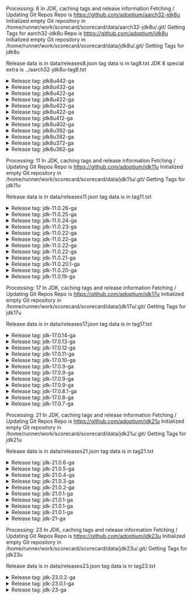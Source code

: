 Processing: 8 
In JDK, caching tags and release information
Fetching / Updating Git Repos
Repo is  https://github.com/adoptium/aarch32-jdk8u
Initialized empty Git repository in /home/runner/work/scorecard/scorecard/data/aarch32-jdk8u/.git/
Getting Tags for aarch32-jdk8u
Repo is  https://github.com/adoptium/jdk8u
Initialized empty Git repository in /home/runner/work/scorecard/scorecard/data/jdk8u/.git/
Getting Tags for jdk8u

Release data is in data/releases8.json
tag data is in tag8.txt
JDK 8 special extra is ../aarch32-jdk8u-tag8.txt


<details><summary>Release tag: jdk8u442-ga</summary>

|                       Tag|               Tagged Date |       Commit Date |              Days |
|                       ---|                       --- |               --- |               --- |
|               jdk8u442-ga| Sat Jan 11 20:43:15 UTC 2025 | Wed Jan 22 01:12:22 UTC 2025 |               -10 |
|        jdk8u442-b06_adopt| Wed Jan 22 01:16:36 UTC 2025 | Wed Jan 22 01:16:36 UTC 2025 |                 0 |


|   Platform|           OS |    Released | Target/Actual(days) |    On-time |                      RTAG|
|        ---|          --- |         --- |               --- |        --- |                       ---|
|    aarch64|        linux |  01-23-2025 |               2/1 |        Yes |        jdk8u442-b06_adopt|
|        x64|      windows |  01-23-2025 |               2/1 |        Yes |        jdk8u442-b06_adopt|
|        x64|        linux |  01-23-2025 |               2/1 |        Yes |        jdk8u442-b06_adopt|
|        x64|          mac |  01-23-2025 |               2/1 |        Yes |        jdk8u442-b06_adopt|
|    ppc64le|        linux |  01-24-2025 |               7/2 |        Yes |        jdk8u442-b06_adopt|

On-Time 5(100%)  Late: 0(0%)


</details>



<details><summary>Release tag: jdk8u432-ga</summary>

|                       Tag|               Tagged Date |       Commit Date |              Days |
|                       ---|                       --- |               --- |               --- |
|               jdk8u432-ga| Sat Oct  5 01:14:08 UTC 2024 | Wed Oct 16 15:13:28 UTC 2024 |               -11 |
|        jdk8u432-b06_adopt| Wed Oct 16 15:16:02 UTC 2024 | Wed Oct 16 15:16:02 UTC 2024 |                 0 |


|   Platform|           OS |    Released | Target/Actual(days) |    On-time |                      RTAG|
|        ---|          --- |         --- |               --- |        --- |                       ---|
|        x64|        linux |  10-18-2024 |               2/1 |        Yes |        jdk8u432-b06_adopt|
|    aarch64|        linux |  10-18-2024 |               2/2 |        Yes |        jdk8u432-b06_adopt|
|        x64|          mac |  10-21-2024 |               2/4 |         No |        jdk8u432-b06_adopt|
|        x64|      windows |  10-21-2024 |               2/5 |         No |        jdk8u432-b06_adopt|
|    ppc64le|        linux |  10-23-2024 |               7/6 |        Yes |        jdk8u432-b06_adopt|
|        x32|      windows |  10-23-2024 |               7/6 |        Yes |        jdk8u432-b06_adopt|
|        x64| alpine-linux |  10-23-2024 |               7/6 |        Yes |        jdk8u432-b06_adopt|
|        arm|        linux |  10-23-2024 |               7/6 |        Yes | jdk8u432-b06-aarch32-20241016_adopt|
|    sparcv9|      solaris |  10-25-2024 |               7/8 |         No |        jdk8u432-b06_adopt|
|        x64|      solaris |  10-30-2024 |              7/13 |         No |        jdk8u432-b06_adopt|

On-Time 6(60%)  Late: 4(40%)


</details>



<details><summary>Release tag: jdk8u422-ga</summary>

|                       Tag|               Tagged Date |       Commit Date |              Days |
|                       ---|                       --- |               --- |               --- |
|               jdk8u422-ga| Sat Jul  6 16:41:38 UTC 2024 | Wed Jul 24 15:35:34 UTC 2024 |               -17 |
|        jdk8u422-b05_adopt| Wed Jul 17 00:14:20 UTC 2024 | Wed Jul 17 00:14:20 UTC 2024 |                 0 |


|   Platform|           OS |    Released | Target/Actual(days) |    On-time |                      RTAG|
|        ---|          --- |         --- |               --- |        --- |                       ---|
|        x64|          mac |  07-25-2024 |               2/8 |         No |        jdk8u422-b05_adopt|

On-Time 0(0%)  Late: 1(100%)


</details>



<details><summary>Release tag: jdk8u422-ga</summary>

|                       Tag|               Tagged Date |       Commit Date |              Days |
|                       ---|                       --- |               --- |               --- |
|               jdk8u422-ga| Sat Jul  6 16:41:38 UTC 2024 | Wed Jul 24 15:35:34 UTC 2024 |               -17 |
|        jdk8u422-b05_adopt| Wed Jul 17 00:14:20 UTC 2024 | Wed Jul 17 00:14:20 UTC 2024 |                 0 |


|   Platform|           OS |    Released | Target/Actual(days) |    On-time |                      RTAG|
|        ---|          --- |         --- |               --- |        --- |                       ---|
|        x64|        linux |  07-18-2024 |               2/1 |        Yes |        jdk8u422-b05_adopt|
|    aarch64|        linux |  07-19-2024 |               2/2 |        Yes |        jdk8u422-b05_adopt|
|        x64|          mac |  07-19-2024 |               2/2 |        Yes |        jdk8u422-b05_adopt|
|        x64|      windows |  07-19-2024 |               2/2 |        Yes |        jdk8u422-b05_adopt|
|    ppc64le|        linux |  07-22-2024 |               7/5 |        Yes |        jdk8u422-b05_adopt|
|        x32|      windows |  07-23-2024 |               7/6 |        Yes |        jdk8u422-b05_adopt|
|        x64| alpine-linux |  07-23-2024 |               7/6 |        Yes |        jdk8u422-b05_adopt|
|      ppc64|          aix |  07-24-2024 |               7/7 |        Yes |        jdk8u422-b05_adopt|
|        arm|        linux |  07-24-2024 |               7/7 |        Yes | jdk8u422-b05-aarch32-20240718_adopt|
|    sparcv9|      solaris |  07-24-2024 |               7/7 |        Yes |        jdk8u422-b05_adopt|
|        x64|      solaris |  07-26-2024 |               7/9 |         No |        jdk8u422-b05_adopt|

On-Time 10(90%)  Late: 1(9%)


</details>



<details><summary>Release tag: jdk8u422-ga</summary>

|                       Tag|               Tagged Date |       Commit Date |              Days |
|                       ---|                       --- |               --- |               --- |
|               jdk8u422-ga| Sat Jul  6 16:41:38 UTC 2024 | Wed Jul 24 15:35:34 UTC 2024 |               -17 |
|        jdk8u422-b05_adopt| Wed Jul 17 00:14:20 UTC 2024 | Wed Jul 17 00:14:20 UTC 2024 |                 0 |


|   Platform|           OS |    Released | Target/Actual(days) |    On-time |                      RTAG|
|        ---|          --- |         --- |               --- |        --- |                       ---|
|        x64|          mac |  07-25-2024 |               2/8 |         No |        jdk8u422-b05_adopt|

On-Time 0(0%)  Late: 1(100%)


</details>



<details><summary>Release tag: jdk8u422-ga</summary>

|                       Tag|               Tagged Date |       Commit Date |              Days |
|                       ---|                       --- |               --- |               --- |
|               jdk8u422-ga| Sat Jul  6 16:41:38 UTC 2024 | Wed Jul 24 15:35:34 UTC 2024 |               -17 |
|        jdk8u422-b05_adopt| Wed Jul 17 00:14:20 UTC 2024 | Wed Jul 17 00:14:20 UTC 2024 |                 0 |


|   Platform|           OS |    Released | Target/Actual(days) |    On-time |                      RTAG|
|        ---|          --- |         --- |               --- |        --- |                       ---|
|        x64|        linux |  07-18-2024 |               2/1 |        Yes |        jdk8u422-b05_adopt|
|    aarch64|        linux |  07-19-2024 |               2/2 |        Yes |        jdk8u422-b05_adopt|
|        x64|          mac |  07-19-2024 |               2/2 |        Yes |        jdk8u422-b05_adopt|
|        x64|      windows |  07-19-2024 |               2/2 |        Yes |        jdk8u422-b05_adopt|
|    ppc64le|        linux |  07-22-2024 |               7/5 |        Yes |        jdk8u422-b05_adopt|
|        x32|      windows |  07-23-2024 |               7/6 |        Yes |        jdk8u422-b05_adopt|
|        x64| alpine-linux |  07-23-2024 |               7/6 |        Yes |        jdk8u422-b05_adopt|
|      ppc64|          aix |  07-24-2024 |               7/7 |        Yes |        jdk8u422-b05_adopt|
|        arm|        linux |  07-24-2024 |               7/7 |        Yes | jdk8u422-b05-aarch32-20240718_adopt|
|    sparcv9|      solaris |  07-24-2024 |               7/7 |        Yes |        jdk8u422-b05_adopt|
|        x64|      solaris |  07-26-2024 |               7/9 |         No |        jdk8u422-b05_adopt|

On-Time 10(90%)  Late: 1(9%)


</details>



<details><summary>Release tag: jdk8u412-ga</summary>

|                       Tag|               Tagged Date |       Commit Date |              Days |
|                       ---|                       --- |               --- |               --- |
|               jdk8u412-ga| Sun Apr  7 02:50:07 UTC 2024 | Wed Apr 17 00:29:09 UTC 2024 |                -9 |
|        jdk8u412-b08_adopt| Wed Apr 17 01:14:23 UTC 2024 | Wed Apr 17 01:14:23 UTC 2024 |                 0 |


|   Platform|           OS |    Released | Target/Actual(days) |    On-time |                      RTAG|
|        ---|          --- |         --- |               --- |        --- |                       ---|
|        x64|        linux |  04-18-2024 |               2/1 |        Yes |        jdk8u412-b08_adopt|
|        x64|      windows |  04-18-2024 |               2/1 |        Yes |        jdk8u412-b08_adopt|
|    aarch64|        linux |  04-18-2024 |               2/1 |        Yes |        jdk8u412-b08_adopt|
|        x64|          mac |  04-19-2024 |               2/2 |        Yes |        jdk8u412-b08_adopt|
|    ppc64le|        linux |  04-20-2024 |               7/3 |        Yes |        jdk8u412-b08_adopt|
|        x64|      solaris |  04-22-2024 |               7/5 |        Yes |        jdk8u412-b08_adopt|
|        x64| alpine-linux |  04-22-2024 |               7/5 |        Yes |        jdk8u412-b08_adopt|
|    sparcv9|      solaris |  04-22-2024 |               7/5 |        Yes |        jdk8u412-b08_adopt|
|      ppc64|          aix |  04-23-2024 |               7/6 |        Yes |        jdk8u412-b08_adopt|
|        arm|        linux |  04-23-2024 |               7/6 |        Yes | jdk8u412-b08-aarch32-20240419_adopt|
|        x32|      windows |  04-24-2024 |               7/6 |        Yes |        jdk8u412-b08_adopt|

On-Time 11(100%)  Late: 0(0%)


</details>



<details><summary>Release tag: jdk8u402-ga</summary>

|                       Tag|               Tagged Date |       Commit Date |              Days |
|                       ---|                       --- |               --- |               --- |
|               jdk8u402-ga| Thu Jan 11 01:53:23 UTC 2024 | Wed Jan 17 01:35:04 UTC 2024 |                -5 |
|        jdk8u402-b06_adopt| Wed Jan 17 01:14:12 UTC 2024 | Wed Jan 17 01:14:12 UTC 2024 |                 0 |


|   Platform|           OS |    Released | Target/Actual(days) |    On-time |                      RTAG|
|        ---|          --- |         --- |               --- |        --- |                       ---|
|        x64|        linux |  01-19-2024 |               2/2 |        Yes |        jdk8u402-b06_adopt|
|    ppc64le|        linux |  01-19-2024 |               7/2 |        Yes |        jdk8u402-b06_adopt|
|        x64|      windows |  01-19-2024 |               2/2 |        Yes |        jdk8u402-b06_adopt|
|        x64|          mac |  01-19-2024 |               2/2 |        Yes |        jdk8u402-b06_adopt|
|    aarch64|        linux |  01-23-2024 |               2/5 |         No |        jdk8u402-b06_adopt|
|        x64|      solaris |  01-23-2024 |               7/5 |        Yes |        jdk8u402-b06_adopt|
|        x32|      windows |  01-23-2024 |               7/6 |        Yes |        jdk8u402-b06_adopt|
|    sparcv9|      solaris |  01-23-2024 |               7/6 |        Yes |        jdk8u402-b06_adopt|
|        x64| alpine-linux |  01-24-2024 |               7/7 |        Yes |        jdk8u402-b06_adopt|
|        arm|        linux |  01-24-2024 |               7/7 |        Yes | jdk8u402-b06-aarch32-20240118_adopt|
|      ppc64|          aix |  01-24-2024 |               7/7 |        Yes |        jdk8u402-b06_adopt|

On-Time 10(90%)  Late: 1(9%)


</details>



<details><summary>Release tag: jdk8u392-ga</summary>

|                       Tag|               Tagged Date |       Commit Date |              Days |
|                       ---|                       --- |               --- |               --- |
|               jdk8u392-ga| Sat Oct  7 21:09:58 UTC 2023 | Tue Oct 17 22:51:19 UTC 2023 |               -10 |
|        jdk8u392-b08_adopt| Tue Oct 17 23:14:11 UTC 2023 | Tue Oct 17 23:14:12 UTC 2023 |                 0 |


|   Platform|           OS |    Released | Target/Actual(days) |    On-time |                      RTAG|
|        ---|          --- |         --- |               --- |        --- |                       ---|
|    aarch64|        linux |  10-19-2023 |               2/1 |        Yes |        jdk8u392-b08_adopt|
|        x64|      windows |  10-20-2023 |               2/2 |        Yes |        jdk8u392-b08_adopt|
|        x32|      windows |  10-20-2023 |               7/2 |        Yes |        jdk8u392-b08_adopt|
|        x64|        linux |  10-23-2023 |               2/5 |         No |        jdk8u392-b08_adopt|
|    ppc64le|        linux |  10-24-2023 |               7/6 |        Yes |        jdk8u392-b08_adopt|
|        x64|          mac |  10-25-2023 |               2/7 |         No |        jdk8u392-b08_adopt|
|        x64| alpine-linux |  10-26-2023 |               7/8 |         No |        jdk8u392-b08_adopt|
|        x64|      solaris |  10-27-2023 |               7/9 |         No |        jdk8u392-b08_adopt|
|    sparcv9|      solaris |  10-27-2023 |               7/9 |         No |        jdk8u392-b08_adopt|
|        arm|        linux |  10-31-2023 |              7/13 |         No | jdk8u392-b08-aarch32-20231020_adopt|
|      ppc64|          aix |  11-01-2023 |              7/14 |         No |        jdk8u392-b08_adopt|

On-Time 4(36%)  Late: 7(63%)


</details>



<details><summary>Release tag: jdk8u382-ga</summary>

|                       Tag|               Tagged Date |       Commit Date |              Days |
|                       ---|                       --- |               --- |               --- |
|               jdk8u382-ga| Fri Jul 14 06:13:25 UTC 2023 | Fri Jul 21 03:03:59 UTC 2023 |                -6 |
|        jdk8u382-b05_adopt| Wed Jul 19 15:30:06 UTC 2023 | Wed Jul 19 15:30:06 UTC 2023 |                 0 |


|   Platform|           OS |    Released | Target/Actual(days) |    On-time |                      RTAG|
|        ---|          --- |         --- |               --- |        --- |                       ---|
|        x64|        linux |  07-21-2023 |               2/2 |        Yes |        jdk8u382-b05_adopt|
|    aarch64|        linux |  07-21-2023 |               2/2 |        Yes |        jdk8u382-b05_adopt|
|        x64|      windows |  07-21-2023 |               2/2 |        Yes |        jdk8u382-b05_adopt|
|        x64|          mac |  07-24-2023 |               2/4 |         No |        jdk8u382-b05_adopt|
|    ppc64le|        linux |  07-24-2023 |               7/4 |        Yes |        jdk8u382-b05_adopt|
|        x32|      windows |  07-25-2023 |               7/5 |        Yes |        jdk8u382-b05_adopt|
|        x64| alpine-linux |  07-25-2023 |               7/5 |        Yes |        jdk8u382-b05_adopt|
|        x64|      solaris |  07-26-2023 |               7/6 |        Yes |        jdk8u382-b05_adopt|
|    sparcv9|      solaris |  07-31-2023 |              7/11 |         No |        jdk8u382-b05_adopt|
|        arm|        linux |  08-01-2023 |              7/12 |         No | jdk8u382-b05-aarch32-20230719_adopt|
|      ppc64|          aix |  08-03-2023 |              7/14 |         No |        jdk8u382-b05_adopt|

On-Time 7(63%)  Late: 4(36%)


</details>



<details><summary>Release tag: jdk8u372-ga</summary>

|                       Tag|               Tagged Date |       Commit Date |              Days |
|                       ---|                       --- |               --- |               --- |
|               jdk8u372-ga| Tue Apr 18 04:55:08 UTC 2023 | Thu Apr 20 08:43:15 UTC 2023 |                -2 |
|        jdk8u372-b07_adopt| Tue Apr 18 23:14:10 UTC 2023 | Tue Apr 18 23:14:11 UTC 2023 |                 0 |


|   Platform|           OS |    Released | Target/Actual(days) |    On-time |                      RTAG|
|        ---|          --- |         --- |               --- |        --- |                       ---|
|        x64|        linux |  04-20-2023 |               2/1 |        Yes |        jdk8u372-b07_adopt|
|        x64|      windows |  04-20-2023 |               2/1 |        Yes |        jdk8u372-b07_adopt|
|    aarch64|        linux |  04-20-2023 |               2/1 |        Yes |        jdk8u372-b07_adopt|
|        x64|          mac |  04-20-2023 |               2/1 |        Yes |        jdk8u372-b07_adopt|
|    ppc64le|        linux |  04-25-2023 |               7/6 |        Yes |        jdk8u372-b07_adopt|
|        x64|      solaris |  04-25-2023 |               7/6 |        Yes |        jdk8u372-b07_adopt|
|        x32|      windows |  04-25-2023 |               7/6 |        Yes |        jdk8u372-b07_adopt|
|        x64| alpine-linux |  04-26-2023 |               7/7 |        Yes |        jdk8u372-b07_adopt|
|      ppc64|          aix |  04-27-2023 |               7/8 |         No |        jdk8u372-b07_adopt|
|        arm|        linux |  04-28-2023 |               7/9 |         No | jdk8u372-b07-aarch32-20230426_adopt|
|    sparcv9|      solaris |  04-29-2023 |              7/10 |         No |        jdk8u372-b07_adopt|

On-Time 8(72%)  Late: 3(27%)


</details>



<details><summary>Release tag: jdk8u362-ga</summary>

|                       Tag|               Tagged Date |       Commit Date |              Days |
|                       ---|                       --- |               --- |               --- |
|               jdk8u362-ga| Mon Jan 16 19:43:43 UTC 2023 | Wed Jan 18 15:48:10 UTC 2023 |                -1 |
|        jdk8u362-b09_adopt| Tue Jan 17 23:14:13 UTC 2023 | Tue Jan 17 23:14:13 UTC 2023 |                 0 |


|   Platform|           OS |    Released | Target/Actual(days) |    On-time |                      RTAG|
|        ---|          --- |         --- |               --- |        --- |                       ---|
|        x64|        linux |  01-20-2023 |               2/2 |        Yes |        jdk8u362-b09_adopt|
|        x64|          mac |  01-20-2023 |               2/2 |        Yes |        jdk8u362-b09_adopt|
|        x64|      windows |  01-23-2023 |               2/5 |         No |        jdk8u362-b09_adopt|
|        x32|      windows |  01-23-2023 |               7/5 |        Yes |        jdk8u362-b09_adopt|
|    aarch64|        linux |  01-24-2023 |               2/6 |         No |        jdk8u362-b09_adopt|
|    ppc64le|        linux |  01-24-2023 |               7/6 |        Yes |        jdk8u362-b09_adopt|
|        x64| alpine-linux |  01-25-2023 |               7/7 |        Yes |        jdk8u362-b09_adopt|
|        arm|        linux |  01-25-2023 |               7/7 |        Yes | jdk8u362-b09-aarch32-20230119_adopt|
|        x64|      solaris |  01-26-2023 |               7/8 |         No |        jdk8u362-b09_adopt|
|      ppc64|          aix |  01-27-2023 |               7/9 |         No |        jdk8u362-b09_adopt|
|    sparcv9|      solaris |  02-01-2023 |              7/14 |         No |        jdk8u362-b09_adopt|

On-Time 6(54%)  Late: 5(45%)


</details>

Processing: 11 
In JDK, caching tags and release information
Fetching / Updating Git Repos
Repo is  https://github.com/adoptium/jdk11u
Initialized empty Git repository in /home/runner/work/scorecard/scorecard/data/jdk11u/.git/
Getting Tags for jdk11u

Release data is in data/releases11.json
tag data is in tag11.txt


<details><summary>Release tag: jdk-11.0.26-ga</summary>

|                       Tag|               Tagged Date |       Commit Date |              Days |
|                       ---|                       --- |               --- |               --- |
|            jdk-11.0.26-ga| Sat Jan 11 18:24:07 UTC 2025 | Wed Jan 22 01:13:21 UTC 2025 |               -10 |
|       jdk-11.0.26+4_adopt| Wed Jan 22 01:10:48 UTC 2025 | Wed Jan 22 01:10:49 UTC 2025 |                 0 |


|   Platform|           OS |    Released | Target/Actual(days) |    On-time |                      RTAG|
|        ---|          --- |         --- |               --- |        --- |                       ---|
|    ppc64le|        linux |  01-23-2025 |               7/1 |        Yes |       jdk-11.0.26+4_adopt|
|        x64|          mac |  01-23-2025 |               2/1 |        Yes |       jdk-11.0.26+4_adopt|
|    aarch64|          mac |  01-23-2025 |               2/1 |        Yes |       jdk-11.0.26+4_adopt|
|    aarch64|        linux |  01-23-2025 |               2/1 |        Yes |       jdk-11.0.26+4_adopt|
|        x64|      windows |  01-23-2025 |               2/1 |        Yes |       jdk-11.0.26+4_adopt|
|        x64|        linux |  01-24-2025 |               2/2 |        Yes |       jdk-11.0.26+4_adopt|
|        arm|        linux |  01-24-2025 |               7/2 |        Yes |       jdk-11.0.26+4_adopt|

On-Time 7(100%)  Late: 0(0%)


</details>



<details><summary>Release tag: jdk-11.0.25-ga</summary>

|                       Tag|               Tagged Date |       Commit Date |              Days |
|                       ---|                       --- |               --- |               --- |
|            jdk-11.0.25-ga| Thu Oct 10 14:24:35 UTC 2024 | Thu Oct 10 14:30:30 UTC 2024 |                 0 |
|       jdk-11.0.25+9_adopt| Tue Oct 15 21:08:56 UTC 2024 | Tue Oct 15 21:08:57 UTC 2024 |                 0 |


|   Platform|           OS |    Released | Target/Actual(days) |    On-time |                      RTAG|
|        ---|          --- |         --- |               --- |        --- |                       ---|
|        x64|      windows |  10-17-2024 |               2/1 |        Yes |       jdk-11.0.25+9_adopt|
|        x64|        linux |  10-17-2024 |               2/1 |        Yes |       jdk-11.0.25+9_adopt|
|    aarch64|        linux |  10-17-2024 |               2/1 |        Yes |       jdk-11.0.25+9_adopt|
|        x64|          mac |  10-18-2024 |               2/2 |        Yes |       jdk-11.0.25+9_adopt|
|    ppc64le|        linux |  10-21-2024 |               7/5 |        Yes |       jdk-11.0.25+9_adopt|
|      ppc64|          aix |  10-22-2024 |               7/6 |        Yes |       jdk-11.0.25+9_adopt|
|      s390x|        linux |  10-22-2024 |               7/6 |        Yes |       jdk-11.0.25+9_adopt|
|        arm|        linux |  10-23-2024 |               7/7 |        Yes |       jdk-11.0.25+9_adopt|
|        x64| alpine-linux |  10-23-2024 |               7/7 |        Yes |       jdk-11.0.25+9_adopt|
|    aarch64|          mac |  10-23-2024 |               2/7 |         No |       jdk-11.0.25+9_adopt|
|        x32|      windows |  10-24-2024 |               7/8 |         No |       jdk-11.0.25+9_adopt|

On-Time 9(81%)  Late: 2(18%)


</details>



<details><summary>Release tag: jdk-11.0.24-ga</summary>

|                       Tag|               Tagged Date |       Commit Date |              Days |
|                       ---|                       --- |               --- |               --- |
|            jdk-11.0.24-ga| Tue Jul  9 08:41:55 UTC 2024 | Tue Jul 16 08:44:32 UTC 2024 |                -7 |
|       jdk-11.0.24+8_adopt| Tue Jul 16 22:07:28 UTC 2024 | Tue Jul 16 22:07:28 UTC 2024 |                 0 |


|   Platform|           OS |    Released | Target/Actual(days) |    On-time |                      RTAG|
|        ---|          --- |         --- |               --- |        --- |                       ---|
|        x64|        linux |  07-17-2024 |               2/0 |        Yes |       jdk-11.0.24+8_adopt|
|    aarch64|        linux |  07-18-2024 |               2/1 |        Yes |       jdk-11.0.24+8_adopt|
|        x64|      windows |  07-18-2024 |               2/1 |        Yes |       jdk-11.0.24+8_adopt|
|        x64|          mac |  07-18-2024 |               2/1 |        Yes |       jdk-11.0.24+8_adopt|
|    aarch64|          mac |  07-18-2024 |               2/1 |        Yes |       jdk-11.0.24+8_adopt|
|        x64| alpine-linux |  07-18-2024 |               7/1 |        Yes |       jdk-11.0.24+8_adopt|
|    ppc64le|        linux |  07-19-2024 |               7/2 |        Yes |       jdk-11.0.24+8_adopt|
|      s390x|        linux |  07-23-2024 |               7/6 |        Yes |       jdk-11.0.24+8_adopt|
|        x32|      windows |  07-23-2024 |               7/6 |        Yes |       jdk-11.0.24+8_adopt|
|        arm|        linux |  07-23-2024 |               7/6 |        Yes |       jdk-11.0.24+8_adopt|
|      ppc64|          aix |  07-23-2024 |               7/6 |        Yes |       jdk-11.0.24+8_adopt|

On-Time 11(100%)  Late: 0(0%)


</details>



<details><summary>Release tag: jdk-11.0.23-ga</summary>

|                       Tag|               Tagged Date |       Commit Date |              Days |
|                       ---|                       --- |               --- |               --- |
|            jdk-11.0.23-ga| Mon Apr  8 05:38:38 UTC 2024 | Mon Apr  8 05:40:58 UTC 2024 |                 0 |
|       jdk-11.0.23+9_adopt| Wed Apr 17 05:07:26 UTC 2024 | Wed Apr 17 05:07:26 UTC 2024 |                 0 |


|   Platform|           OS |    Released | Target/Actual(days) |    On-time |                      RTAG|
|        ---|          --- |         --- |               --- |        --- |                       ---|
|        x64|        linux |  04-18-2024 |               2/1 |        Yes |       jdk-11.0.23+9_adopt|
|    aarch64|        linux |  04-18-2024 |               2/1 |        Yes |       jdk-11.0.23+9_adopt|
|    aarch64|          mac |  04-18-2024 |               2/1 |        Yes |       jdk-11.0.23+9_adopt|
|        x64|      windows |  04-18-2024 |               2/1 |        Yes |       jdk-11.0.23+9_adopt|
|    ppc64le|        linux |  04-19-2024 |               7/2 |        Yes |       jdk-11.0.23+9_adopt|
|        x64|          mac |  04-20-2024 |               2/2 |        Yes |       jdk-11.0.23+9_adopt|
|      s390x|        linux |  04-20-2024 |               7/3 |        Yes |       jdk-11.0.23+9_adopt|
|        x32|      windows |  04-22-2024 |               7/5 |        Yes |       jdk-11.0.23+9_adopt|
|      ppc64|          aix |  04-22-2024 |               7/5 |        Yes |       jdk-11.0.23+9_adopt|
|        arm|        linux |  04-23-2024 |               7/6 |        Yes |       jdk-11.0.23+9_adopt|
|        x64| alpine-linux |  04-23-2024 |               7/6 |        Yes |       jdk-11.0.23+9_adopt|

On-Time 11(100%)  Late: 0(0%)


</details>



<details><summary>Release tag: jdk-11.0.22-ga</summary>

|                       Tag|               Tagged Date |       Commit Date |              Days |
|                       ---|                       --- |               --- |               --- |
|            jdk-11.0.22-ga| Tue Jan  9 21:19:49 UTC 2024 | Tue Jan  9 21:21:18 UTC 2024 |                 0 |
|       jdk-11.0.22+7_adopt| Tue Jan 16 22:07:11 UTC 2024 | Tue Jan 16 22:07:11 UTC 2024 |                 0 |


|   Platform|           OS |    Released | Target/Actual(days) |    On-time |                      RTAG|
|        ---|          --- |         --- |               --- |        --- |                       ---|
|    aarch64|          mac |  01-22-2024 |               2/5 |         No |       jdk-11.0.22+7_adopt|

On-Time 0(0%)  Late: 1(100%)


</details>



<details><summary>Release tag: jdk-11.0.22-ga</summary>

|                       Tag|               Tagged Date |       Commit Date |              Days |
|                       ---|                       --- |               --- |               --- |
|            jdk-11.0.22-ga| Tue Jan  9 21:19:49 UTC 2024 | Tue Jan  9 21:21:18 UTC 2024 |                 0 |
|       jdk-11.0.22+7_adopt| Tue Jan 16 22:07:11 UTC 2024 | Tue Jan 16 22:07:11 UTC 2024 |                 0 |


|   Platform|           OS |    Released | Target/Actual(days) |    On-time |                      RTAG|
|        ---|          --- |         --- |               --- |        --- |                       ---|
|        x64|        linux |  01-18-2024 |               2/1 |        Yes |       jdk-11.0.22+7_adopt|
|    aarch64|          mac |  01-18-2024 |               2/1 |        Yes |       jdk-11.0.22+7_adopt|
|        x64|      windows |  01-18-2024 |               2/1 |        Yes |       jdk-11.0.22+7_adopt|
|    aarch64|        linux |  01-19-2024 |               2/2 |        Yes |       jdk-11.0.22+7_adopt|
|        x64| alpine-linux |  01-19-2024 |               7/2 |        Yes |       jdk-11.0.22+7_adopt|
|        x32|      windows |  01-19-2024 |               7/2 |        Yes |       jdk-11.0.22+7_adopt|
|    ppc64le|        linux |  01-22-2024 |               7/5 |        Yes |       jdk-11.0.22+7_adopt|
|        arm|        linux |  01-23-2024 |               7/6 |        Yes |       jdk-11.0.22+7_adopt|
|        x64|          mac |  01-23-2024 |               2/6 |         No |       jdk-11.0.22+7_adopt|
|      s390x|        linux |  01-23-2024 |               7/6 |        Yes |       jdk-11.0.22+7_adopt|

On-Time 9(90%)  Late: 1(10%)


</details>



<details><summary>Release tag: jdk-11.0.22-ga</summary>

|                       Tag|               Tagged Date |       Commit Date |              Days |
|                       ---|                       --- |               --- |               --- |
|            jdk-11.0.22-ga| Tue Jan  9 21:19:49 UTC 2024 | Tue Jan  9 21:21:18 UTC 2024 |                 0 |
|       jdk-11.0.22+7_adopt| Tue Jan 16 22:07:11 UTC 2024 | Tue Jan 16 22:07:11 UTC 2024 |                 0 |


|   Platform|           OS |    Released | Target/Actual(days) |    On-time |                      RTAG|
|        ---|          --- |         --- |               --- |        --- |                       ---|
|    aarch64|          mac |  01-22-2024 |               2/5 |         No |       jdk-11.0.22+7_adopt|

On-Time 0(0%)  Late: 1(100%)


</details>



<details><summary>Release tag: jdk-11.0.22-ga</summary>

|                       Tag|               Tagged Date |       Commit Date |              Days |
|                       ---|                       --- |               --- |               --- |
|            jdk-11.0.22-ga| Tue Jan  9 21:19:49 UTC 2024 | Tue Jan  9 21:21:18 UTC 2024 |                 0 |
|       jdk-11.0.22+7_adopt| Tue Jan 16 22:07:11 UTC 2024 | Tue Jan 16 22:07:11 UTC 2024 |                 0 |


|   Platform|           OS |    Released | Target/Actual(days) |    On-time |                      RTAG|
|        ---|          --- |         --- |               --- |        --- |                       ---|
|        x64|        linux |  01-18-2024 |               2/1 |        Yes |       jdk-11.0.22+7_adopt|
|    aarch64|          mac |  01-18-2024 |               2/1 |        Yes |       jdk-11.0.22+7_adopt|
|        x64|      windows |  01-18-2024 |               2/1 |        Yes |       jdk-11.0.22+7_adopt|
|    aarch64|        linux |  01-19-2024 |               2/2 |        Yes |       jdk-11.0.22+7_adopt|
|        x64| alpine-linux |  01-19-2024 |               7/2 |        Yes |       jdk-11.0.22+7_adopt|
|        x32|      windows |  01-19-2024 |               7/2 |        Yes |       jdk-11.0.22+7_adopt|
|    ppc64le|        linux |  01-22-2024 |               7/5 |        Yes |       jdk-11.0.22+7_adopt|
|        arm|        linux |  01-23-2024 |               7/6 |        Yes |       jdk-11.0.22+7_adopt|
|        x64|          mac |  01-23-2024 |               2/6 |         No |       jdk-11.0.22+7_adopt|
|      s390x|        linux |  01-23-2024 |               7/6 |        Yes |       jdk-11.0.22+7_adopt|

On-Time 9(90%)  Late: 1(10%)


</details>



<details><summary>Release tag: jdk-11.0.21-ga</summary>

|                       Tag|               Tagged Date |       Commit Date |              Days |
|                       ---|                       --- |               --- |               --- |
|            jdk-11.0.21-ga| Fri Oct  6 05:33:33 UTC 2023 | Fri Oct  6 05:45:12 UTC 2023 |                 0 |
|       jdk-11.0.21+9_adopt| Tue Oct 17 21:07:15 UTC 2023 | Tue Oct 17 21:07:15 UTC 2023 |                 0 |


|   Platform|           OS |    Released | Target/Actual(days) |    On-time |                      RTAG|
|        ---|          --- |         --- |               --- |        --- |                       ---|
|        x64|          mac |  10-18-2023 |               2/0 |        Yes |       jdk-11.0.21+9_adopt|
|    aarch64|        linux |  10-18-2023 |               2/0 |        Yes |       jdk-11.0.21+9_adopt|
|        x64|      windows |  10-18-2023 |               2/0 |        Yes |       jdk-11.0.21+9_adopt|
|        x64|        linux |  10-18-2023 |               2/0 |        Yes |       jdk-11.0.21+9_adopt|
|        x64| alpine-linux |  10-19-2023 |               7/1 |        Yes |       jdk-11.0.21+9_adopt|
|    ppc64le|        linux |  10-23-2023 |               7/5 |        Yes |       jdk-11.0.21+9_adopt|
|    aarch64|          mac |  10-24-2023 |               2/6 |         No |       jdk-11.0.21+9_adopt|
|      s390x|        linux |  10-24-2023 |               7/6 |        Yes |       jdk-11.0.21+9_adopt|
|        arm|        linux |  10-26-2023 |               7/8 |         No |       jdk-11.0.21+9_adopt|
|        x32|      windows |  10-27-2023 |               7/9 |         No |       jdk-11.0.21+9_adopt|

On-Time 7(70%)  Late: 3(30%)


</details>



<details><summary>Release tag: jdk-11.0.20.1-ga</summary>

|                       Tag|               Tagged Date |       Commit Date |              Days |
|                       ---|                       --- |               --- |               --- |
|          jdk-11.0.20.1-ga| Wed Aug 23 05:22:04 UTC 2023 | Wed Aug 23 05:43:53 UTC 2023 |                 0 |
|     jdk-11.0.20.1+1_adopt| Wed Aug 23 15:25:42 UTC 2023 | Wed Aug 23 15:28:16 UTC 2023 |                 0 |


|   Platform|           OS |    Released | Target/Actual(days) |    On-time |                      RTAG|
|        ---|          --- |         --- |               --- |        --- |                       ---|
|        x64|      windows |  08-29-2023 |               2/5 |         No |     jdk-11.0.20.1+1_adopt|
|        x32|      windows |  08-29-2023 |               7/5 |        Yes |     jdk-11.0.20.1+1_adopt|
|        arm|        linux |  08-29-2023 |               7/5 |        Yes |     jdk-11.0.20.1+1_adopt|
|    aarch64|        linux |  08-29-2023 |               2/5 |         No |     jdk-11.0.20.1+1_adopt|
|        x64|        linux |  08-29-2023 |               2/5 |         No |     jdk-11.0.20.1+1_adopt|
|        x64| alpine-linux |  08-29-2023 |               7/5 |        Yes |     jdk-11.0.20.1+1_adopt|
|    ppc64le|        linux |  08-29-2023 |               7/5 |        Yes |     jdk-11.0.20.1+1_adopt|
|        x64|          mac |  08-30-2023 |               2/6 |         No |     jdk-11.0.20.1+1_adopt|
|    aarch64|          mac |  08-30-2023 |               2/6 |         No |     jdk-11.0.20.1+1_adopt|
|      s390x|        linux |  08-30-2023 |               7/7 |        Yes |     jdk-11.0.20.1+1_adopt|

On-Time 5(50%)  Late: 5(50%)


</details>



<details><summary>Release tag: jdk-11.0.20-ga</summary>

|                       Tag|               Tagged Date |       Commit Date |              Days |
|                       ---|                       --- |               --- |               --- |
|            jdk-11.0.20-ga| Wed Jul  5 07:22:24 UTC 2023 | Wed Jul  5 07:23:34 UTC 2023 |                 0 |
|       jdk-11.0.20+8_adopt| Tue Jul 18 21:07:16 UTC 2023 | Tue Jul 18 21:07:17 UTC 2023 |                 0 |


|   Platform|           OS |    Released | Target/Actual(days) |    On-time |                      RTAG|
|        ---|          --- |         --- |               --- |        --- |                       ---|
|    aarch64|        linux |  07-20-2023 |               2/1 |        Yes |       jdk-11.0.20+8_adopt|
|        x64|        linux |  07-20-2023 |               2/1 |        Yes |       jdk-11.0.20+8_adopt|
|    ppc64le|        linux |  07-20-2023 |               7/1 |        Yes |       jdk-11.0.20+8_adopt|
|        x64|          mac |  07-20-2023 |               2/1 |        Yes |       jdk-11.0.20+8_adopt|
|        x64|      windows |  07-21-2023 |               2/2 |        Yes |       jdk-11.0.20+8_adopt|
|    aarch64|          mac |  07-21-2023 |               2/2 |        Yes |       jdk-11.0.20+8_adopt|
|        x64| alpine-linux |  07-21-2023 |               7/2 |        Yes |       jdk-11.0.20+8_adopt|
|        arm|        linux |  07-24-2023 |               7/5 |        Yes |       jdk-11.0.20+8_adopt|
|        x32|      windows |  07-24-2023 |               7/5 |        Yes |       jdk-11.0.20+8_adopt|
|      s390x|        linux |  07-25-2023 |               7/6 |        Yes |       jdk-11.0.20+8_adopt|

On-Time 10(100%)  Late: 0(0%)


</details>



<details><summary>Release tag: jdk-11.0.19-ga</summary>

|                       Tag|               Tagged Date |       Commit Date |              Days |
|                       ---|                       --- |               --- |               --- |
|            jdk-11.0.19-ga| Wed Apr 12 20:16:12 UTC 2023 | Wed Apr 12 20:20:19 UTC 2023 |                 0 |
|       jdk-11.0.19+7_adopt| Tue Apr 18 22:07:10 UTC 2023 | Tue Apr 18 22:07:11 UTC 2023 |                 0 |


|   Platform|           OS |    Released | Target/Actual(days) |    On-time |                      RTAG|
|        ---|          --- |         --- |               --- |        --- |                       ---|
|        x64|        linux |  04-19-2023 |               2/0 |        Yes |       jdk-11.0.19+7_adopt|
|    aarch64|        linux |  04-19-2023 |               2/0 |        Yes |       jdk-11.0.19+7_adopt|
|        x64|      windows |  04-20-2023 |               2/1 |        Yes |       jdk-11.0.19+7_adopt|
|    aarch64|          mac |  04-20-2023 |               2/1 |        Yes |       jdk-11.0.19+7_adopt|
|        x64|          mac |  04-20-2023 |               2/1 |        Yes |       jdk-11.0.19+7_adopt|
|        arm|        linux |  04-21-2023 |               7/2 |        Yes |       jdk-11.0.19+7_adopt|
|    ppc64le|        linux |  04-21-2023 |               7/2 |        Yes |       jdk-11.0.19+7_adopt|
|        x64| alpine-linux |  04-25-2023 |               7/6 |        Yes |       jdk-11.0.19+7_adopt|
|      ppc64|          aix |  04-25-2023 |               7/6 |        Yes |       jdk-11.0.19+7_adopt|
|      s390x|        linux |  04-25-2023 |               7/6 |        Yes |       jdk-11.0.19+7_adopt|
|        x32|      windows |  04-25-2023 |               7/6 |        Yes |       jdk-11.0.19+7_adopt|

On-Time 11(100%)  Late: 0(0%)


</details>

Processing: 17 
In JDK, caching tags and release information
Fetching / Updating Git Repos
Repo is  https://github.com/adoptium/jdk17u
Initialized empty Git repository in /home/runner/work/scorecard/scorecard/data/jdk17u/.git/
Getting Tags for jdk17u

Release data is in data/releases17.json
tag data is in tag17.txt


<details><summary>Release tag: jdk-17.0.14-ga</summary>

|                       Tag|               Tagged Date |       Commit Date |              Days |
|                       ---|                       --- |               --- |               --- |
|            jdk-17.0.14-ga| Sat Jan  4 20:25:18 UTC 2025 | Sat Jan  4 20:44:56 UTC 2025 |                 0 |
|       jdk-17.0.14+7_adopt| Tue Jan 21 22:43:31 UTC 2025 | Tue Jan 21 22:43:31 UTC 2025 |                 0 |


|   Platform|           OS |    Released | Target/Actual(days) |    On-time |                      RTAG|
|        ---|          --- |         --- |               --- |        --- |                       ---|
|        x64|      windows |  01-23-2025 |               2/1 |        Yes |       jdk-17.0.14+7_adopt|
|    aarch64|          mac |  01-23-2025 |               2/1 |        Yes |       jdk-17.0.14+7_adopt|
|    ppc64le|        linux |  01-23-2025 |               7/1 |        Yes |       jdk-17.0.14+7_adopt|
|        x64|          mac |  01-23-2025 |               2/1 |        Yes |       jdk-17.0.14+7_adopt|
|    aarch64|        linux |  01-24-2025 |               2/2 |        Yes |       jdk-17.0.14+7_adopt|
|        arm|        linux |  01-24-2025 |               7/2 |        Yes |       jdk-17.0.14+7_adopt|
|        x64|        linux |  01-24-2025 |               2/2 |        Yes |       jdk-17.0.14+7_adopt|

On-Time 7(100%)  Late: 0(0%)


</details>



<details><summary>Release tag: jdk-17.0.13-ga</summary>

|                       Tag|               Tagged Date |       Commit Date |              Days |
|                       ---|                       --- |               --- |               --- |
|            jdk-17.0.13-ga| Thu Oct 10 14:01:59 UTC 2024 | Thu Oct 10 14:21:15 UTC 2024 |                 0 |
|      jdk-17.0.13+11_adopt| Tue Oct 15 21:43:33 UTC 2024 | Tue Oct 15 21:43:33 UTC 2024 |                 0 |


|   Platform|           OS |    Released | Target/Actual(days) |    On-time |                      RTAG|
|        ---|          --- |         --- |               --- |        --- |                       ---|
|    aarch64|        linux |  10-17-2024 |               2/1 |        Yes |      jdk-17.0.13+11_adopt|
|    riscv64|        linux |  10-17-2024 |               7/1 |        Yes |      jdk-17.0.13+11_adopt|
|        x64| alpine-linux |  10-17-2024 |               7/1 |        Yes |      jdk-17.0.13+11_adopt|
|        x64|        linux |  10-17-2024 |               2/1 |        Yes |      jdk-17.0.13+11_adopt|
|        x64|          mac |  10-18-2024 |               2/2 |        Yes |      jdk-17.0.13+11_adopt|
|    aarch64|          mac |  10-21-2024 |               2/5 |         No |      jdk-17.0.13+11_adopt|
|    ppc64le|        linux |  10-21-2024 |               7/5 |        Yes |      jdk-17.0.13+11_adopt|
|        arm|        linux |  10-21-2024 |               7/5 |        Yes |      jdk-17.0.13+11_adopt|
|      ppc64|          aix |  10-21-2024 |               7/5 |        Yes |      jdk-17.0.13+11_adopt|
|        x64|      windows |  10-22-2024 |               2/6 |         No |      jdk-17.0.13+11_adopt|
|        x32|      windows |  10-23-2024 |               7/7 |        Yes |      jdk-17.0.13+11_adopt|
|      s390x|        linux |  10-23-2024 |               7/7 |        Yes |      jdk-17.0.13+11_adopt|

On-Time 10(83%)  Late: 2(16%)


</details>



<details><summary>Release tag: jdk-17.0.12-ga</summary>

|                       Tag|               Tagged Date |       Commit Date |              Days |
|                       ---|                       --- |               --- |               --- |
|            jdk-17.0.12-ga| Tue Jul  9 08:19:46 UTC 2024 | Mon Jul 15 20:58:35 UTC 2024 |                -6 |
|       jdk-17.0.12+7_adopt| Tue Jul 16 21:42:21 UTC 2024 | Tue Jul 16 21:42:21 UTC 2024 |                 0 |


|   Platform|           OS |    Released | Target/Actual(days) |    On-time |                      RTAG|
|        ---|          --- |         --- |               --- |        --- |                       ---|
|        x64|        linux |  07-17-2024 |               2/0 |        Yes |       jdk-17.0.12+7_adopt|
|        x64|          mac |  07-17-2024 |               2/0 |        Yes |       jdk-17.0.12+7_adopt|
|    aarch64|          mac |  07-17-2024 |               2/0 |        Yes |       jdk-17.0.12+7_adopt|
|    aarch64|        linux |  07-18-2024 |               2/1 |        Yes |       jdk-17.0.12+7_adopt|
|        x64|      windows |  07-18-2024 |               2/1 |        Yes |       jdk-17.0.12+7_adopt|
|    ppc64le|        linux |  07-19-2024 |               7/2 |        Yes |       jdk-17.0.12+7_adopt|
|        x64| alpine-linux |  07-19-2024 |               7/2 |        Yes |       jdk-17.0.12+7_adopt|
|    riscv64|        linux |  07-19-2024 |               7/2 |        Yes |       jdk-17.0.12+7_adopt|
|      s390x|        linux |  07-22-2024 |               7/5 |        Yes |       jdk-17.0.12+7_adopt|
|        arm|        linux |  07-22-2024 |               7/5 |        Yes |       jdk-17.0.12+7_adopt|
|        x32|      windows |  07-22-2024 |               7/5 |        Yes |       jdk-17.0.12+7_adopt|
|      ppc64|          aix |  07-23-2024 |               7/6 |        Yes |       jdk-17.0.12+7_adopt|

On-Time 12(100%)  Late: 0(0%)


</details>



<details><summary>Release tag: jdk-17.0.11-ga</summary>

|                       Tag|               Tagged Date |       Commit Date |              Days |
|                       ---|                       --- |               --- |               --- |
|            jdk-17.0.11-ga| Mon Apr  8 06:17:50 UTC 2024 | Mon Apr  8 06:19:18 UTC 2024 |                 0 |
|       jdk-17.0.11+9_adopt| Wed Apr 17 05:43:04 UTC 2024 | Wed Apr 17 05:43:04 UTC 2024 |                 0 |


|   Platform|           OS |    Released | Target/Actual(days) |    On-time |                      RTAG|
|        ---|          --- |         --- |               --- |        --- |                       ---|
|    aarch64|        linux |  04-18-2024 |               2/1 |        Yes |       jdk-17.0.11+9_adopt|
|    aarch64|          mac |  04-18-2024 |               2/1 |        Yes |       jdk-17.0.11+9_adopt|
|        x64|          mac |  04-18-2024 |               2/1 |        Yes |       jdk-17.0.11+9_adopt|
|        x64|        linux |  04-18-2024 |               2/1 |        Yes |       jdk-17.0.11+9_adopt|
|        x64|      windows |  04-18-2024 |               2/1 |        Yes |       jdk-17.0.11+9_adopt|
|    ppc64le|        linux |  04-19-2024 |               7/2 |        Yes |       jdk-17.0.11+9_adopt|
|        x64| alpine-linux |  04-19-2024 |               7/2 |        Yes |       jdk-17.0.11+9_adopt|
|      s390x|        linux |  04-20-2024 |               7/3 |        Yes |       jdk-17.0.11+9_adopt|
|        x32|      windows |  04-21-2024 |               7/4 |        Yes |       jdk-17.0.11+9_adopt|
|        arm|        linux |  04-22-2024 |               7/5 |        Yes |       jdk-17.0.11+9_adopt|
|      ppc64|          aix |  04-22-2024 |               7/5 |        Yes |       jdk-17.0.11+9_adopt|
|    riscv64|        linux |  05-14-2024 |              7/27 |         No |       jdk-17.0.11+9_adopt|

On-Time 11(91%)  Late: 1(8%)


</details>



<details><summary>Release tag: jdk-17.0.10-ga</summary>

|                       Tag|               Tagged Date |       Commit Date |              Days |
|                       ---|                       --- |               --- |               --- |
|            jdk-17.0.10-ga| Tue Jan  9 21:18:15 UTC 2024 | Tue Jan  9 21:22:10 UTC 2024 |                 0 |
|       jdk-17.0.10+7_adopt| Tue Jan 16 22:42:11 UTC 2024 | Tue Jan 16 22:42:11 UTC 2024 |                 0 |


|   Platform|           OS |    Released | Target/Actual(days) |    On-time |                      RTAG|
|        ---|          --- |         --- |               --- |        --- |                       ---|
|        x64|          mac |  01-17-2024 |               2/0 |        Yes |       jdk-17.0.10+7_adopt|
|    aarch64|          mac |  01-18-2024 |               2/1 |        Yes |       jdk-17.0.10+7_adopt|
|        x64|      windows |  01-18-2024 |               2/1 |        Yes |       jdk-17.0.10+7_adopt|
|        x64|        linux |  01-18-2024 |               2/1 |        Yes |       jdk-17.0.10+7_adopt|
|    aarch64|        linux |  01-18-2024 |               2/1 |        Yes |       jdk-17.0.10+7_adopt|
|        x64| alpine-linux |  01-19-2024 |               7/2 |        Yes |       jdk-17.0.10+7_adopt|
|    ppc64le|        linux |  01-19-2024 |               7/2 |        Yes |       jdk-17.0.10+7_adopt|
|        x32|      windows |  01-22-2024 |               7/5 |        Yes |       jdk-17.0.10+7_adopt|
|      s390x|        linux |  01-23-2024 |               7/6 |        Yes |       jdk-17.0.10+7_adopt|
|        arm|        linux |  01-23-2024 |               7/6 |        Yes |       jdk-17.0.10+7_adopt|

On-Time 10(100%)  Late: 0(0%)


</details>



<details><summary>Release tag: jdk-17.0.9-ga</summary>

|                       Tag|               Tagged Date |       Commit Date |              Days |
|                       ---|                       --- |               --- |               --- |
|             jdk-17.0.9-ga| Wed Oct 11 18:18:14 UTC 2023 | Wed Oct 11 18:19:06 UTC 2023 |                 0 |
|        jdk-17.0.9+9_adopt| Tue Oct 17 20:42:17 UTC 2023 | Tue Oct 17 20:42:18 UTC 2023 |                 0 |


|   Platform|           OS |    Released | Target/Actual(days) |    On-time |                      RTAG|
|        ---|          --- |         --- |               --- |        --- |                       ---|
|        x64|      windows |  10-27-2023 |               2/9 |         No |        jdk-17.0.9+9_adopt|
|        x32|      windows |  10-27-2023 |               7/9 |         No |        jdk-17.0.9+9_adopt|

On-Time 0(0%)  Late: 2(100%)


</details>



<details><summary>Release tag: jdk-17.0.9-ga</summary>

|                       Tag|               Tagged Date |       Commit Date |              Days |
|                       ---|                       --- |               --- |               --- |
|             jdk-17.0.9-ga| Wed Oct 11 18:18:14 UTC 2023 | Wed Oct 11 18:19:06 UTC 2023 |                 0 |
|        jdk-17.0.9+9_adopt| Tue Oct 17 20:42:17 UTC 2023 | Tue Oct 17 20:42:18 UTC 2023 |                 0 |


|   Platform|           OS |    Released | Target/Actual(days) |    On-time |                      RTAG|
|        ---|          --- |         --- |               --- |        --- |                       ---|
|        x64| alpine-linux |  10-19-2023 |               7/1 |        Yes |        jdk-17.0.9+9_adopt|
|        x64|        linux |  10-19-2023 |               2/1 |        Yes |        jdk-17.0.9+9_adopt|
|    aarch64|        linux |  10-19-2023 |               2/1 |        Yes |        jdk-17.0.9+9_adopt|
|    aarch64|          mac |  10-20-2023 |               2/2 |        Yes |        jdk-17.0.9+9_adopt|
|        x64|          mac |  10-23-2023 |               2/5 |         No |        jdk-17.0.9+9_adopt|
|    ppc64le|        linux |  10-23-2023 |               7/5 |        Yes |        jdk-17.0.9+9_adopt|
|        x32|      windows |  10-24-2023 |               7/6 |        Yes |        jdk-17.0.9+9_adopt|
|      s390x|        linux |  10-25-2023 |               7/7 |        Yes |        jdk-17.0.9+9_adopt|
|        arm|        linux |  10-26-2023 |               7/8 |         No |        jdk-17.0.9+9_adopt|

On-Time 7(77%)  Late: 2(22%)


</details>



<details><summary>Release tag: jdk-17.0.9-ga</summary>

|                       Tag|               Tagged Date |       Commit Date |              Days |
|                       ---|                       --- |               --- |               --- |
|             jdk-17.0.9-ga| Wed Oct 11 18:18:14 UTC 2023 | Wed Oct 11 18:19:06 UTC 2023 |                 0 |
|        jdk-17.0.9+9_adopt| Tue Oct 17 20:42:17 UTC 2023 | Tue Oct 17 20:42:18 UTC 2023 |                 0 |


|   Platform|           OS |    Released | Target/Actual(days) |    On-time |                      RTAG|
|        ---|          --- |         --- |               --- |        --- |                       ---|
|        x64|      windows |  10-27-2023 |               2/9 |         No |        jdk-17.0.9+9_adopt|
|        x32|      windows |  10-27-2023 |               7/9 |         No |        jdk-17.0.9+9_adopt|

On-Time 0(0%)  Late: 2(100%)


</details>



<details><summary>Release tag: jdk-17.0.9-ga</summary>

|                       Tag|               Tagged Date |       Commit Date |              Days |
|                       ---|                       --- |               --- |               --- |
|             jdk-17.0.9-ga| Wed Oct 11 18:18:14 UTC 2023 | Wed Oct 11 18:19:06 UTC 2023 |                 0 |
|        jdk-17.0.9+9_adopt| Tue Oct 17 20:42:17 UTC 2023 | Tue Oct 17 20:42:18 UTC 2023 |                 0 |


|   Platform|           OS |    Released | Target/Actual(days) |    On-time |                      RTAG|
|        ---|          --- |         --- |               --- |        --- |                       ---|
|        x64| alpine-linux |  10-19-2023 |               7/1 |        Yes |        jdk-17.0.9+9_adopt|
|        x64|        linux |  10-19-2023 |               2/1 |        Yes |        jdk-17.0.9+9_adopt|
|    aarch64|        linux |  10-19-2023 |               2/1 |        Yes |        jdk-17.0.9+9_adopt|
|    aarch64|          mac |  10-20-2023 |               2/2 |        Yes |        jdk-17.0.9+9_adopt|
|        x64|          mac |  10-23-2023 |               2/5 |         No |        jdk-17.0.9+9_adopt|
|    ppc64le|        linux |  10-23-2023 |               7/5 |        Yes |        jdk-17.0.9+9_adopt|
|        x32|      windows |  10-24-2023 |               7/6 |        Yes |        jdk-17.0.9+9_adopt|
|      s390x|        linux |  10-25-2023 |               7/7 |        Yes |        jdk-17.0.9+9_adopt|
|        arm|        linux |  10-26-2023 |               7/8 |         No |        jdk-17.0.9+9_adopt|

On-Time 7(77%)  Late: 2(22%)


</details>



<details><summary>Release tag: jdk-17.0.8.1-ga</summary>

|                       Tag|               Tagged Date |       Commit Date |              Days |
|                       ---|                       --- |               --- |               --- |
|           jdk-17.0.8.1-ga| Wed Aug 23 05:24:09 UTC 2023 | Wed Aug 23 05:29:39 UTC 2023 |                 0 |
|      jdk-17.0.8.1+1_adopt| Wed Aug 23 14:42:37 UTC 2023 | Wed Aug 23 14:43:53 UTC 2023 |                 0 |


|   Platform|           OS |    Released | Target/Actual(days) |    On-time |                      RTAG|
|        ---|          --- |         --- |               --- |        --- |                       ---|
|      ppc64|          aix |  08-29-2023 |               7/5 |        Yes |      jdk-17.0.8.1+1_adopt|
|        arm|        linux |  08-29-2023 |               7/5 |        Yes |      jdk-17.0.8.1+1_adopt|
|    aarch64|          mac |  08-29-2023 |               2/5 |         No |      jdk-17.0.8.1+1_adopt|
|        x64| alpine-linux |  08-29-2023 |               7/5 |        Yes |      jdk-17.0.8.1+1_adopt|
|        x64|        linux |  08-29-2023 |               2/5 |         No |      jdk-17.0.8.1+1_adopt|
|        x32|      windows |  08-29-2023 |               7/5 |        Yes |      jdk-17.0.8.1+1_adopt|
|    ppc64le|        linux |  08-29-2023 |               7/5 |        Yes |      jdk-17.0.8.1+1_adopt|
|        x64|      windows |  08-29-2023 |               2/5 |         No |      jdk-17.0.8.1+1_adopt|
|      s390x|        linux |  08-29-2023 |               7/5 |        Yes |      jdk-17.0.8.1+1_adopt|
|        x64|          mac |  08-29-2023 |               2/5 |         No |      jdk-17.0.8.1+1_adopt|
|    aarch64|        linux |  08-29-2023 |               2/5 |         No |      jdk-17.0.8.1+1_adopt|

On-Time 6(54%)  Late: 5(45%)


</details>



<details><summary>Release tag: jdk-17.0.8-ga</summary>

|                       Tag|               Tagged Date |       Commit Date |              Days |
|                       ---|                       --- |               --- |               --- |
|             jdk-17.0.8-ga| Wed Jul  5 07:11:54 UTC 2023 | Wed Jul  5 07:14:17 UTC 2023 |                 0 |
|        jdk-17.0.8+7_adopt| Tue Jul 18 20:42:21 UTC 2023 | Tue Jul 18 20:42:21 UTC 2023 |                 0 |


|   Platform|           OS |    Released | Target/Actual(days) |    On-time |                      RTAG|
|        ---|          --- |         --- |               --- |        --- |                       ---|
|        x64|      windows |  07-20-2023 |               2/1 |        Yes |        jdk-17.0.8+7_adopt|
|        x64|          mac |  07-20-2023 |               2/1 |        Yes |        jdk-17.0.8+7_adopt|
|        x64|        linux |  07-20-2023 |               2/1 |        Yes |        jdk-17.0.8+7_adopt|
|    aarch64|          mac |  07-20-2023 |               2/1 |        Yes |        jdk-17.0.8+7_adopt|
|    ppc64le|        linux |  07-20-2023 |               7/1 |        Yes |        jdk-17.0.8+7_adopt|
|    aarch64|        linux |  07-20-2023 |               2/1 |        Yes |        jdk-17.0.8+7_adopt|
|        arm|        linux |  07-21-2023 |               7/2 |        Yes |        jdk-17.0.8+7_adopt|
|        x64| alpine-linux |  07-21-2023 |               7/2 |        Yes |        jdk-17.0.8+7_adopt|
|        x32|      windows |  07-25-2023 |               7/6 |        Yes |        jdk-17.0.8+7_adopt|
|      s390x|        linux |  07-25-2023 |               7/6 |        Yes |        jdk-17.0.8+7_adopt|

On-Time 10(100%)  Late: 0(0%)


</details>



<details><summary>Release tag: jdk-17.0.7-ga</summary>

|                       Tag|               Tagged Date |       Commit Date |              Days |
|                       ---|                       --- |               --- |               --- |
|             jdk-17.0.7-ga| Wed Apr 12 20:11:58 UTC 2023 | Wed Apr 12 20:21:26 UTC 2023 |                 0 |
|        jdk-17.0.7+7_adopt| Tue Apr 18 21:42:14 UTC 2023 | Tue Apr 18 21:42:15 UTC 2023 |                 0 |


|   Platform|           OS |    Released | Target/Actual(days) |    On-time |                      RTAG|
|        ---|          --- |         --- |               --- |        --- |                       ---|
|        x64|        linux |  04-19-2023 |               2/0 |        Yes |        jdk-17.0.7+7_adopt|
|    aarch64|          mac |  04-19-2023 |               2/0 |        Yes |        jdk-17.0.7+7_adopt|
|    aarch64|        linux |  04-19-2023 |               2/0 |        Yes |        jdk-17.0.7+7_adopt|
|        x64|      windows |  04-20-2023 |               2/1 |        Yes |        jdk-17.0.7+7_adopt|
|        x64|          mac |  04-20-2023 |               2/1 |        Yes |        jdk-17.0.7+7_adopt|
|    ppc64le|        linux |  04-22-2023 |               7/3 |        Yes |        jdk-17.0.7+7_adopt|
|        arm|        linux |  04-24-2023 |               7/5 |        Yes |        jdk-17.0.7+7_adopt|
|      ppc64|          aix |  04-24-2023 |               7/5 |        Yes |        jdk-17.0.7+7_adopt|
|        x64| alpine-linux |  04-25-2023 |               7/6 |        Yes |        jdk-17.0.7+7_adopt|
|      s390x|        linux |  04-25-2023 |               7/6 |        Yes |        jdk-17.0.7+7_adopt|
|        x32|      windows |  04-26-2023 |               7/7 |        Yes |        jdk-17.0.7+7_adopt|

On-Time 11(100%)  Late: 0(0%)


</details>

Processing: 21 
In JDK, caching tags and release information
Fetching / Updating Git Repos
Repo is  https://github.com/adoptium/jdk21u
Initialized empty Git repository in /home/runner/work/scorecard/scorecard/data/jdk21u/.git/
Getting Tags for jdk21u

Release data is in data/releases21.json
tag data is in tag21.txt


<details><summary>Release tag: jdk-21.0.6-ga</summary>

|                       Tag|               Tagged Date |       Commit Date |              Days |
|                       ---|                       --- |               --- |               --- |
|             jdk-21.0.6-ga| Sat Jan  4 20:22:12 UTC 2025 | Sat Jan  4 20:43:26 UTC 2025 |                 0 |
|        jdk-21.0.6+7_adopt| Tue Jan 21 22:10:51 UTC 2025 | Tue Jan 21 22:10:51 UTC 2025 |                 0 |


|   Platform|           OS |    Released | Target/Actual(days) |    On-time |                      RTAG|
|        ---|          --- |         --- |               --- |        --- |                       ---|
|    aarch64|          mac |  01-22-2025 |               2/0 |        Yes |        jdk-21.0.6+7_adopt|
|        x64|      windows |  01-23-2025 |               2/1 |        Yes |        jdk-21.0.6+7_adopt|
|        x64|        linux |  01-23-2025 |               2/1 |        Yes |        jdk-21.0.6+7_adopt|
|        x64|          mac |  01-23-2025 |               2/1 |        Yes |        jdk-21.0.6+7_adopt|
|    aarch64|        linux |  01-24-2025 |               2/2 |        Yes |        jdk-21.0.6+7_adopt|
|    ppc64le|        linux |  01-24-2025 |               7/2 |        Yes |        jdk-21.0.6+7_adopt|

On-Time 6(100%)  Late: 0(0%)


</details>



<details><summary>Release tag: jdk-21.0.5-ga</summary>

|                       Tag|               Tagged Date |       Commit Date |              Days |
|                       ---|                       --- |               --- |               --- |
|             jdk-21.0.5-ga| Fri Oct 11 19:42:42 UTC 2024 | Fri Oct 11 19:44:18 UTC 2024 |                 0 |
|       jdk-21.0.5+11_adopt| Tue Oct 15 21:11:32 UTC 2024 | Tue Oct 15 21:11:32 UTC 2024 |                 0 |


|   Platform|           OS |    Released | Target/Actual(days) |    On-time |                      RTAG|
|        ---|          --- |         --- |               --- |        --- |                       ---|
|    aarch64|        linux |  10-16-2024 |               2/0 |        Yes |       jdk-21.0.5+11_adopt|
|        x64|          mac |  10-16-2024 |               2/0 |        Yes |       jdk-21.0.5+11_adopt|
|        x64|        linux |  10-16-2024 |               2/0 |        Yes |       jdk-21.0.5+11_adopt|
|    aarch64| alpine-linux |  10-17-2024 |               7/1 |        Yes |       jdk-21.0.5+11_adopt|
|        x64| alpine-linux |  10-17-2024 |               7/1 |        Yes |       jdk-21.0.5+11_adopt|
|    riscv64|        linux |  10-17-2024 |               7/1 |        Yes |       jdk-21.0.5+11_adopt|
|    aarch64|          mac |  10-18-2024 |               2/2 |        Yes |       jdk-21.0.5+11_adopt|
|        x64|      windows |  10-21-2024 |               2/5 |         No |       jdk-21.0.5+11_adopt|
|    ppc64le|        linux |  10-21-2024 |               7/5 |        Yes |       jdk-21.0.5+11_adopt|
|      ppc64|          aix |  10-22-2024 |               7/6 |        Yes |       jdk-21.0.5+11_adopt|
|      s390x|        linux |  10-23-2024 |               7/7 |        Yes |       jdk-21.0.5+11_adopt|
|    aarch64|      windows |  10-23-2024 |               7/7 |        Yes |       jdk-21.0.5+11_adopt|

On-Time 11(91%)  Late: 1(8%)


</details>



<details><summary>Release tag: jdk-21.0.4-ga</summary>

|                       Tag|               Tagged Date |       Commit Date |              Days |
|                       ---|                       --- |               --- |               --- |
|             jdk-21.0.4-ga| Tue Jul  9 08:07:16 UTC 2024 | Tue Jul 16 08:39:31 UTC 2024 |                -7 |
|        jdk-21.0.4+7_adopt| Tue Jul 16 22:10:05 UTC 2024 | Tue Jul 16 22:10:05 UTC 2024 |                 0 |


|   Platform|           OS |    Released | Target/Actual(days) |    On-time |                      RTAG|
|        ---|          --- |         --- |               --- |        --- |                       ---|
|        x64|        linux |  07-17-2024 |               2/0 |        Yes |        jdk-21.0.4+7_adopt|
|    aarch64|        linux |  07-18-2024 |               2/1 |        Yes |        jdk-21.0.4+7_adopt|
|    aarch64| alpine-linux |  07-18-2024 |               7/1 |        Yes |        jdk-21.0.4+7_adopt|
|        x64| alpine-linux |  07-18-2024 |               7/1 |        Yes |        jdk-21.0.4+7_adopt|
|        x64|          mac |  07-19-2024 |               2/2 |        Yes |        jdk-21.0.4+7_adopt|
|    riscv64|        linux |  07-19-2024 |               7/2 |        Yes |        jdk-21.0.4+7_adopt|
|        x64|      windows |  07-19-2024 |               2/2 |        Yes |        jdk-21.0.4+7_adopt|
|    aarch64|          mac |  07-19-2024 |               2/2 |        Yes |        jdk-21.0.4+7_adopt|
|    ppc64le|        linux |  07-22-2024 |               7/5 |        Yes |        jdk-21.0.4+7_adopt|
|      s390x|        linux |  07-22-2024 |               7/5 |        Yes |        jdk-21.0.4+7_adopt|
|      ppc64|          aix |  07-24-2024 |               7/7 |        Yes |        jdk-21.0.4+7_adopt|

On-Time 11(100%)  Late: 0(0%)


</details>



<details><summary>Release tag: jdk-21.0.3-ga</summary>

|                       Tag|               Tagged Date |       Commit Date |              Days |
|                       ---|                       --- |               --- |               --- |
|             jdk-21.0.3-ga| Mon Apr  8 06:22:11 UTC 2024 | Mon Apr  8 06:23:22 UTC 2024 |                 0 |
|        jdk-21.0.3+9_adopt| Wed Apr 17 06:10:32 UTC 2024 | Wed Apr 17 06:10:32 UTC 2024 |                 0 |


|   Platform|           OS |    Released | Target/Actual(days) |    On-time |                      RTAG|
|        ---|          --- |         --- |               --- |        --- |                       ---|
|        x64|      windows |  04-18-2024 |               2/1 |        Yes |        jdk-21.0.3+9_adopt|
|        x64|        linux |  04-18-2024 |               2/1 |        Yes |        jdk-21.0.3+9_adopt|
|    aarch64|        linux |  04-18-2024 |               2/1 |        Yes |        jdk-21.0.3+9_adopt|
|    aarch64|          mac |  04-19-2024 |               2/2 |        Yes |        jdk-21.0.3+9_adopt|
|        x64|          mac |  04-19-2024 |               2/2 |        Yes |        jdk-21.0.3+9_adopt|
|      s390x|        linux |  04-20-2024 |               7/3 |        Yes |        jdk-21.0.3+9_adopt|
|        x64| alpine-linux |  04-20-2024 |               7/3 |        Yes |        jdk-21.0.3+9_adopt|
|    aarch64| alpine-linux |  04-20-2024 |               7/3 |        Yes |        jdk-21.0.3+9_adopt|
|    ppc64le|        linux |  04-20-2024 |               7/3 |        Yes |        jdk-21.0.3+9_adopt|
|    riscv64|        linux |  04-22-2024 |               7/5 |        Yes |        jdk-21.0.3+9_adopt|
|      ppc64|          aix |  04-23-2024 |               7/6 |        Yes |        jdk-21.0.3+9_adopt|

On-Time 11(100%)  Late: 0(0%)


</details>



<details><summary>Release tag: jdk-21.0.2-ga</summary>

|                       Tag|               Tagged Date |       Commit Date |              Days |
|                       ---|                       --- |               --- |               --- |
|             jdk-21.0.2-ga| Tue Jan 16 16:19:00 UTC 2024 | Tue Jan 16 18:11:46 UTC 2024 |                 0 |
|       jdk-21.0.2+13_adopt| Tue Jan 16 23:09:10 UTC 2024 | Tue Jan 16 23:09:11 UTC 2024 |                 0 |


|   Platform|           OS |    Released | Target/Actual(days) |    On-time |                      RTAG|
|        ---|          --- |         --- |               --- |        --- |                       ---|
|        x64|          mac |  01-18-2024 |               2/1 |        Yes |       jdk-21.0.2+13_adopt|
|    aarch64|          mac |  01-18-2024 |               2/1 |        Yes |       jdk-21.0.2+13_adopt|
|        x64|        linux |  01-18-2024 |               2/1 |        Yes |       jdk-21.0.2+13_adopt|
|        x64|      windows |  01-20-2024 |               2/3 |         No |       jdk-21.0.2+13_adopt|
|    ppc64le|        linux |  01-22-2024 |               7/5 |        Yes |       jdk-21.0.2+13_adopt|
|      s390x|        linux |  01-22-2024 |               7/5 |        Yes |       jdk-21.0.2+13_adopt|
|      ppc64|          aix |  01-22-2024 |               7/5 |        Yes |       jdk-21.0.2+13_adopt|
|    aarch64|        linux |  01-23-2024 |               2/6 |         No |       jdk-21.0.2+13_adopt|
|    aarch64| alpine-linux |  01-24-2024 |               7/7 |        Yes |       jdk-21.0.2+13_adopt|
|        x64| alpine-linux |  01-24-2024 |               7/7 |        Yes |       jdk-21.0.2+13_adopt|
|    riscv64|        linux |  03-13-2024 |              7/56 |         No |       jdk-21.0.2+13_adopt|

On-Time 8(72%)  Late: 3(27%)


</details>



<details><summary>Release tag: jdk-21.0.1-ga</summary>

|                       Tag|               Tagged Date |       Commit Date |              Days |
|                       ---|                       --- |               --- |               --- |
|             jdk-21.0.1-ga| Thu Oct  5 13:08:46 UTC 2023 | Fri Oct 13 18:30:03 UTC 2023 |                -8 |
|       jdk-21.0.1+12_adopt| Wed Oct 18 17:09:15 UTC 2023 | Wed Oct 18 17:09:15 UTC 2023 |                 0 |


|   Platform|           OS |    Released | Target/Actual(days) |    On-time |                      RTAG|
|        ---|          --- |         --- |               --- |        --- |                       ---|
|        x64|      windows |  10-27-2023 |               2/9 |         No |       jdk-21.0.1+12_adopt|

On-Time 0(0%)  Late: 1(100%)


</details>



<details><summary>Release tag: jdk-21.0.1-ga</summary>

|                       Tag|               Tagged Date |       Commit Date |              Days |
|                       ---|                       --- |               --- |               --- |
|             jdk-21.0.1-ga| Thu Oct  5 13:08:46 UTC 2023 | Fri Oct 13 18:30:03 UTC 2023 |                -8 |
|       jdk-21.0.1+12_adopt| Wed Oct 18 17:09:15 UTC 2023 | Wed Oct 18 17:09:15 UTC 2023 |                 0 |


|   Platform|           OS |    Released | Target/Actual(days) |    On-time |                      RTAG|
|        ---|          --- |         --- |               --- |        --- |                       ---|
|        x64|          mac |  10-24-2023 |               2/5 |         No |       jdk-21.0.1+12_adopt|
|        x64|        linux |  10-24-2023 |               2/5 |         No |       jdk-21.0.1+12_adopt|
|    aarch64|        linux |  10-24-2023 |               2/5 |         No |       jdk-21.0.1+12_adopt|
|        x64| alpine-linux |  10-24-2023 |               7/5 |        Yes |       jdk-21.0.1+12_adopt|
|    ppc64le|        linux |  10-24-2023 |               7/5 |        Yes |       jdk-21.0.1+12_adopt|
|    aarch64|          mac |  10-24-2023 |               2/5 |         No |       jdk-21.0.1+12_adopt|
|    aarch64| alpine-linux |  10-24-2023 |               7/6 |        Yes |       jdk-21.0.1+12_adopt|

On-Time 3(42%)  Late: 4(57%)


</details>



<details><summary>Release tag: jdk-21.0.1-ga</summary>

|                       Tag|               Tagged Date |       Commit Date |              Days |
|                       ---|                       --- |               --- |               --- |
|             jdk-21.0.1-ga| Thu Oct  5 13:08:46 UTC 2023 | Fri Oct 13 18:30:03 UTC 2023 |                -8 |
|       jdk-21.0.1+12_adopt| Wed Oct 18 17:09:15 UTC 2023 | Wed Oct 18 17:09:15 UTC 2023 |                 0 |


|   Platform|           OS |    Released | Target/Actual(days) |    On-time |                      RTAG|
|        ---|          --- |         --- |               --- |        --- |                       ---|
|        x64|      windows |  10-27-2023 |               2/9 |         No |       jdk-21.0.1+12_adopt|

On-Time 0(0%)  Late: 1(100%)


</details>



<details><summary>Release tag: jdk-21.0.1-ga</summary>

|                       Tag|               Tagged Date |       Commit Date |              Days |
|                       ---|                       --- |               --- |               --- |
|             jdk-21.0.1-ga| Thu Oct  5 13:08:46 UTC 2023 | Fri Oct 13 18:30:03 UTC 2023 |                -8 |
|       jdk-21.0.1+12_adopt| Wed Oct 18 17:09:15 UTC 2023 | Wed Oct 18 17:09:15 UTC 2023 |                 0 |


|   Platform|           OS |    Released | Target/Actual(days) |    On-time |                      RTAG|
|        ---|          --- |         --- |               --- |        --- |                       ---|
|        x64|          mac |  10-24-2023 |               2/5 |         No |       jdk-21.0.1+12_adopt|
|        x64|        linux |  10-24-2023 |               2/5 |         No |       jdk-21.0.1+12_adopt|
|    aarch64|        linux |  10-24-2023 |               2/5 |         No |       jdk-21.0.1+12_adopt|
|        x64| alpine-linux |  10-24-2023 |               7/5 |        Yes |       jdk-21.0.1+12_adopt|
|    ppc64le|        linux |  10-24-2023 |               7/5 |        Yes |       jdk-21.0.1+12_adopt|
|    aarch64|          mac |  10-24-2023 |               2/5 |         No |       jdk-21.0.1+12_adopt|
|    aarch64| alpine-linux |  10-24-2023 |               7/6 |        Yes |       jdk-21.0.1+12_adopt|

On-Time 3(42%)  Late: 4(57%)


</details>



<details><summary>Release tag: jdk-21-ga</summary>

|                       Tag|               Tagged Date |       Commit Date |              Days |
|                       ---|                       --- |               --- |               --- |
|                 jdk-21-ga| Wed Aug  9 20:19:41 UTC 2023 | Tue Sep 19 19:41:37 UTC 2023 |               -40 |
|           jdk-21+35_adopt| Thu Aug 10 16:08:14 UTC 2023 | Thu Aug 10 16:08:14 UTC 2023 |                 0 |


|   Platform|           OS |    Released | Target/Actual(days) |    On-time |                      RTAG|
|        ---|          --- |         --- |               --- |        --- |                       ---|
|        x64|        linux |  10-10-2023 |              2/60 |         No |           jdk-21+35_adopt|
|    aarch64|        linux |  10-10-2023 |              2/60 |         No |           jdk-21+35_adopt|
|        x64| alpine-linux |  10-10-2023 |              7/60 |         No |           jdk-21+35_adopt|
|        x64|          mac |  10-11-2023 |              2/61 |         No |           jdk-21+35_adopt|
|        x64|      windows |  10-11-2023 |              2/61 |         No |           jdk-21+35_adopt|
|    aarch64| alpine-linux |  10-11-2023 |              7/61 |         No |           jdk-21+35_adopt|
|    aarch64|          mac |  10-12-2023 |              2/62 |         No |           jdk-21+35_adopt|

On-Time 0(0%)  Late: 7(100%)


</details>

Processing: 23 
In JDK, caching tags and release information
Fetching / Updating Git Repos
Repo is  https://github.com/adoptium/jdk23u
Initialized empty Git repository in /home/runner/work/scorecard/scorecard/data/jdk23u/.git/
Getting Tags for jdk23u

Release data is in data/releases23.json
tag data is in tag23.txt


<details><summary>Release tag: jdk-23.0.2-ga</summary>

|                       Tag|               Tagged Date |       Commit Date |              Days |
|                       ---|                       --- |               --- |               --- |
|             jdk-23.0.2-ga| Fri Nov 29 08:15:42 UTC 2024 | Tue Jan 21 19:01:26 UTC 2025 |               -53 |
|        jdk-23.0.2+7_adopt| Wed Jan 22 11:42:02 UTC 2025 | Wed Jan 22 11:42:03 UTC 2025 |                 0 |


|   Platform|           OS |    Released | Target/Actual(days) |    On-time |                      RTAG|
|        ---|          --- |         --- |               --- |        --- |                       ---|
|        x64|        linux |  01-23-2025 |               2/1 |        Yes |        jdk-23.0.2+7_adopt|
|        x64|      windows |  01-24-2025 |               2/1 |        Yes |        jdk-23.0.2+7_adopt|
|    aarch64|        linux |  01-24-2025 |               2/1 |        Yes |        jdk-23.0.2+7_adopt|
|    aarch64|          mac |  01-24-2025 |               2/2 |        Yes |        jdk-23.0.2+7_adopt|
|        x64|          mac |  01-24-2025 |               2/2 |        Yes |        jdk-23.0.2+7_adopt|

On-Time 5(100%)  Late: 0(0%)


</details>



<details><summary>Release tag: jdk-23.0.1-ga</summary>

|                       Tag|               Tagged Date |       Commit Date |              Days |
|                       ---|                       --- |               --- |               --- |
|             jdk-23.0.1-ga| Mon Sep 30 05:51:47 UTC 2024 | Wed Oct 16 00:01:19 UTC 2024 |               -15 |
|       jdk-23.0.1+11_adopt| Wed Oct 16 13:03:29 UTC 2024 | Wed Oct 16 13:03:30 UTC 2024 |                 0 |


|   Platform|           OS |    Released | Target/Actual(days) |    On-time |                      RTAG|
|        ---|          --- |         --- |               --- |        --- |                       ---|
|    aarch64|        linux |  10-17-2024 |               2/1 |        Yes |       jdk-23.0.1+11_adopt|
|        x64|          mac |  10-18-2024 |               2/2 |        Yes |       jdk-23.0.1+11_adopt|
|        x64|        linux |  10-18-2024 |               2/2 |        Yes |       jdk-23.0.1+11_adopt|
|    aarch64|          mac |  10-18-2024 |               2/2 |        Yes |       jdk-23.0.1+11_adopt|
|        x64| alpine-linux |  10-21-2024 |               7/4 |        Yes |       jdk-23.0.1+11_adopt|
|    riscv64|        linux |  10-21-2024 |               7/5 |        Yes |       jdk-23.0.1+11_adopt|
|        x64|      windows |  10-22-2024 |               2/5 |         No |       jdk-23.0.1+11_adopt|
|    ppc64le|        linux |  10-22-2024 |               7/6 |        Yes |       jdk-23.0.1+11_adopt|
|      s390x|        linux |  10-23-2024 |               7/7 |        Yes |       jdk-23.0.1+11_adopt|
|    aarch64| alpine-linux |  10-23-2024 |               7/7 |        Yes |       jdk-23.0.1+11_adopt|
|      ppc64|          aix |  10-24-2024 |               7/7 |        Yes |       jdk-23.0.1+11_adopt|
|    aarch64|      windows |  10-24-2024 |               7/7 |        Yes |       jdk-23.0.1+11_adopt|

On-Time 11(91%)  Late: 1(8%)


</details>



<details><summary>Release tag: jdk-23-ga</summary>

|                       Tag|               Tagged Date |       Commit Date |              Days |
|                       ---|                       --- |               --- |               --- |
|                 jdk-23-ga| Tue Aug 20 15:57:04 UTC 2024 | Tue Sep 17 13:35:03 UTC 2024 |               -27 |
|           jdk-23+37_adopt| Fri Jan 24 00:00:00 UTC 2025 | Fri Jan 24 00:00:00 UTC 2025 |                 0 |


|   Platform|           OS |    Released | Target/Actual(days) |    On-time |                      RTAG|
|        ---|          --- |         --- |               --- |        --- |                       ---|
|        x64|        linux |  09-18-2024 |            2/-127 |        Yes |           jdk-23+37_adopt|
|        x64|      windows |  09-18-2024 |            2/-127 |        Yes |           jdk-23+37_adopt|
|        x64|          mac |  09-18-2024 |            2/-127 |        Yes |           jdk-23+37_adopt|
|    aarch64|        linux |  09-18-2024 |            2/-127 |        Yes |           jdk-23+37_adopt|
|    aarch64|          mac |  09-18-2024 |            2/-127 |        Yes |           jdk-23+37_adopt|
|    ppc64le|        linux |  09-18-2024 |            7/-127 |        Yes |           jdk-23+37_adopt|
|    aarch64| alpine-linux |  09-18-2024 |            7/-127 |        Yes |           jdk-23+37_adopt|
|        x64| alpine-linux |  09-18-2024 |            7/-127 |        Yes |           jdk-23+37_adopt|
|      ppc64|          aix |  09-18-2024 |            7/-127 |        Yes |           jdk-23+37_adopt|
|      s390x|        linux |  09-18-2024 |            7/-127 |        Yes |           jdk-23+37_adopt|
|    riscv64|        linux |  09-18-2024 |            7/-127 |        Yes |           jdk-23+37_adopt|

On-Time 11(100%)  Late: 0(0%)


</details>

